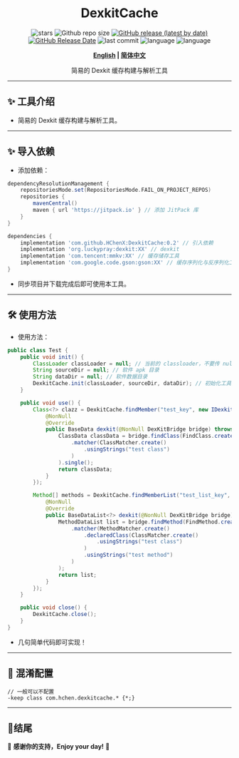 <div align="center">
<h1>DexkitCache</h1>

![stars](https://img.shields.io/github/stars/HChenX/DexkitCache?style=flat)
![Github repo size](https://img.shields.io/github/repo-size/HChenX/DexkitCache)
[![GitHub release (latest by date)](https://img.shields.io/github/v/release/HChenX/DexkitCache)](https://github.com/HChenX/DexkitCache/releases)
[![GitHub Release Date](https://img.shields.io/github/release-date/HChenX/DexkitCache)](https://github.com/HChenX/DexkitCache/releases)
![last commit](https://img.shields.io/github/last-commit/HChenX/DexkitCache?style=flat)
![language](https://img.shields.io/badge/language-java-purple)
![language](https://img.shields.io/badge/language-aidl-purple)

<p><b><a href="README-en.md">English</a> | <a href="README.md">简体中文</a></b></p>
<p>简易的 Dexkit 缓存构建与解析工具</p>
</div>

---

## ✨ 工具介绍

- 简易的 Dexkit 缓存构建与解析工具。

---

## ✨ 导入依赖

- 添加依赖：

```groovy
dependencyResolutionManagement {
    repositoriesMode.set(RepositoriesMode.FAIL_ON_PROJECT_REPOS)
    repositories {
        mavenCentral()
        maven { url 'https://jitpack.io' } // 添加 JitPack 库
    }
}

dependencies {
    implementation 'com.github.HChenX:DexkitCache:0.2' // 引入依赖
    implementation 'org.luckypray:dexkit:XX' // dexkit
    implementation 'com.tencent:mmkv:XX' // 缓存储存工具
    implementation 'com.google.code.gson:gson:XX' // 缓存序列化与反序列化工具
}
```

- 同步项目并下载完成后即可使用本工具。

---

## 🛠 使用方法

- 使用方法：

```java
public class Test {
    public void init() {
        ClassLoader classLoader = null; // 当前的 classloader，不要传 null，仅演示
        String sourceDir = null; // 软件 apk 目录
        String dataDir = null; // 软件数据目录
        DexkitCache.init(classLoader, sourceDir, dataDir); // 初始化工具
    }

    public void use() {
        Class<?> clazz = DexkitCache.findMember("test_key", new IDexkit() {
            @NonNull
            @Override
            public BaseData dexkit(@NonNull DexKitBridge bridge) throws ReflectiveOperationException {
                ClassData classData = bridge.findClass(FindClass.create()
                    .matcher(ClassMatcher.create()
                        .usingStrings("test class")
                    )
                ).single();
                return classData;
            }
        });

        Method[] methods = DexkitCache.findMemberList("test_list_key", new IDexkitList() {
            @NonNull
            @Override
            public BaseDataList<?> dexkit(@NonNull DexKitBridge bridge) throws ReflectiveOperationException {
                MethodDataList list = bridge.findMethod(FindMethod.create()
                    .matcher(MethodMatcher.create()
                        .declaredClass(ClassMatcher.create()
                            .usingStrings("test class")
                        )
                        .usingStrings("test method")
                    )
                );
                return list;
            }
        });
    }

    public void close() {
        DexkitCache.close();
    }
}
```

- 几句简单代码即可实现！

---

## 🌟 混淆配置

```text
// 一般可以不配置
-keep class com.hchen.dexkitcache.* {*;}
```

---

## 🎉结尾

💖 **感谢你的支持，Enjoy your day!** 🚀
